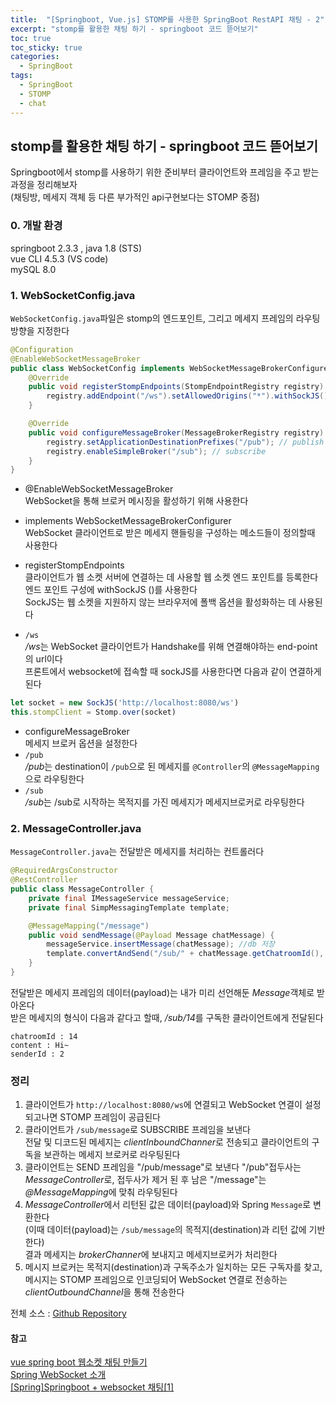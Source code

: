```yaml
---
title:  "[Springboot, Vue.js] STOMP를 사용한 SpringBoot RestAPI 채팅 - 2"
excerpt: "stomp를 활용한 채팅 하기 - springboot 코드 뜯어보기"
toc: true
toc_sticky: true
categories:
  - SpringBoot
tags:
  - SpringBoot
  - STOMP
  - chat
---
```

## stomp를 활용한 채팅 하기 - springboot 코드 뜯어보기  
Springboot에서 stomp를 사용하기 위한 준비부터 클라이언트와 프레임을 주고 받는 과정을 정리해보자  
(채팅방, 메세지 객체 등 다른 부가적인 api구현보다는 STOMP 중점)

### 0. 개발 환경  
springboot 2.3.3 , java 1.8 (STS)  
vue CLI 4.5.3 (VS code)  
mySQL 8.0  

### 1. WebSocketConfig.java  
`WebSocketConfig.java`파일은 stomp의 엔드포인트, 그리고 메세지 프레임의 라우팅 방향을 지정한다  
```java
@Configuration
@EnableWebSocketMessageBroker
public class WebSocketConfig implements WebSocketMessageBrokerConfigurer {
	@Override
	public void registerStompEndpoints(StompEndpointRegistry registry) {
		registry.addEndpoint("/ws").setAllowedOrigins("*").withSockJS();
	}

	@Override
	public void configureMessageBroker(MessageBrokerRegistry registry) {
		registry.setApplicationDestinationPrefixes("/pub"); // publish 
		registry.enableSimpleBroker("/sub"); // subscribe
	}
}
```
* @EnableWebSocketMessageBroker  
WebSocket을 통해 브로커 메시징을 활성하기 위해 사용한다  
* implements WebSocketMessageBrokerConfigurer  
WebSocket 클라이언트로 받은 메세지 핸들링을 구성하는 메소드들이 정의할때 사용한다  
* registerStompEndpoints  
클라이언트가 웹 소켓 서버에 연결하는 데 사용할 웹 소켓 엔드 포인트를 등록한다  
엔드 포인트 구성에 withSockJS ()를 사용한다  
SockJS는 웹 소켓을 지원하지 않는 브라우저에 폴백 옵션을 활성화하는 데 사용된다  

* `/ws`  
*/ws*는 WebSocket 클라이언트가 Handshake를 위해 연결해야하는 end-point의 url이다  
프론트에서 websocket에 접속할 때 sockJS를 사용한다면 다음과 같이 연결하게 된다  
```javascript
let socket = new SockJS('http://localhost:8080/ws')
this.stompClient = Stomp.over(socket)
```
* configureMessageBroker  
메세지 브로커 옵션을 설정한다  
* `/pub`  
*/pub*는 destination이 `/pub`으로 된 메세지를 `@Controller`의 `@MessageMapping`으로 라우팅한다  
* `/sub`  
*/sub*는 /sub로 시작하는 목적지를 가진 메세지가 메세지브로커로 라우팅한다


### 2. MessageController.java  
`MessageController.java`는 전달받은 메세지를 처리하는 컨트롤러다  


```java
@RequiredArgsConstructor
@RestController
public class MessageController {
	private final IMessageService messageService;
	private final SimpMessagingTemplate template;

	@MessageMapping("/message")
	public void sendMessage(@Payload Message chatMessage) {
		messageService.insertMessage(chatMessage); //db 저장
		template.convertAndSend("/sub/" + chatMessage.getChatroomId(), chatMessage);
	}
}
```

전달받은 메세지 프레임의 데이터(payload)는 내가 미리 선언해둔 *Message*객체로 받아온다  
받은 메세지의 형식이 다음과 같다고 할때, */sub/14*를 구독한 클라이언트에게 전달된다  
```
chatroomId : 14
content : Hi~
senderId : 2
```

### 정리  
1. 클라이언트가 `http://localhost:8080/ws`에 연결되고 WebSocket 연결이 설정되고나면 STOMP 프레임이 공급된다  
2. 클라이언트가 `/sub/message`로 SUBSCRIBE 프레임을 보낸다  
전달 및 디코드된 메세지는 *clientInboundChanner*로 전송되고 클라이언트의 구독을 보관하는 메세지 브로커로 라우팅된다  
3. 클라이언트는 SEND 프레임을 "/pub/message"로 보낸다
"/pub"접두사는 *MessageController*로, 접두사가 제거 된 후 남은 "/message"는 *@MessageMapping*에 맞춰 라우팅된다
4. *MessageController*에서 리턴된 값은 데이터(payload)와 Spring `Message`로 변환한다  
(이때 데이터(payload)는 `/sub/message`의 목적지(destination)과 리턴 값에 기반한다)  
결과 메세지는 *brokerChanner*에 보내지고 메세지브로커가 처리한다
5. 메시지 브로커는 목적지(destination)과 구독주소가 일치하는 모든 구독자를 찾고, 메시지는 STOMP 프레임으로 인코딩되어 WebSocket 연결로 전송하는 *clientOutboundChannel*을 통해 전송한다



전체 소스 : [Github Repository](https://github.com/hongjuzzang/springboot-stomp.git)


#### 참고  
[vue spring boot 웹소켓 채팅 만들기](https://velog.io/@skyepodium/vue-spring-boot-stomp-%EC%9B%B9%EC%86%8C%EC%BC%93)  
[Spring WebSocket 소개](https://supawer0728.github.io/2018/03/30/spring-websocket/)  
[[Spring]Springboot + websocket 채팅[1]](https://ratseno.tistory.com/71)  
